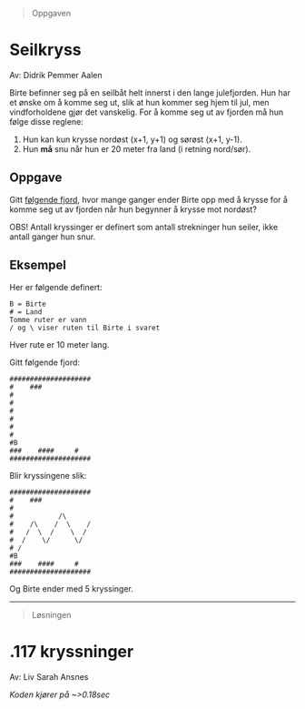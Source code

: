 > Oppgaven 

# Seilkryss

Av: Didrik Pemmer Aalen

Birte befinner seg på en seilbåt helt innerst i den lange julefjorden. Hun har et ønske om å komme seg ut, slik at hun kommer seg hjem til jul, men vindforholdene gjør det vanskelig. For å komme seg ut av fjorden må hun følge disse reglene:

1. Hun kan kun krysse nordøst (x+1, y+1) og sørøst (x+1, y-1).
2. Hun **må** snu når hun er 20 meter fra land (i retning nord/sør).

## Oppgave
Gitt [følgende fjord](https://julekalender.knowit.no/resources/2019-luke16/fjord.txt), hvor mange ganger ender Birte opp med å krysse for å komme seg ut av fjorden når hun begynner å krysse mot nordøst?

OBS! Antall kryssinger er definert som antall strekninger hun seiler, ikke antall ganger hun snur. 

## Eksempel

Her er følgende definert:

```
B = Birte
# = Land
Tomme ruter er vann
/ og \ viser ruten til Birte i svaret
```

Hver rute er 10 meter lang.

Gitt følgende fjord:

```
####################
#    ###
#            
#
#
#
#
#
#B
###    ####     #   
####################
```

Blir kryssingene slik:

```
####################
#    ###
#            
#           /\      
#    /\    /  \    /
#   /  \  /    \  /
#  /    \/      \/
# /              
#B
###    ####     #   
####################
```

Og Birte ender med 5 kryssinger.

---

> Løsningen

# .117 kryssninger

Av: Liv Sarah Ansnes

*Koden kjører på ~>0.18sec*